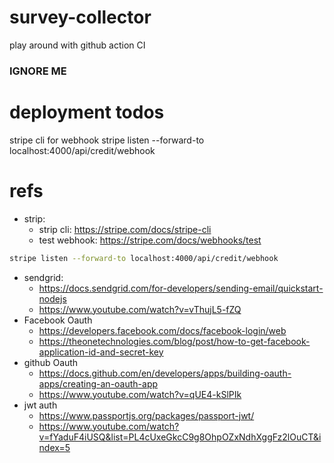 # survey-collector

play around with github action CI

### IGNORE ME 

# deployment todos
stripe cli for webhook
stripe listen --forward-to localhost:4000/api/credit/webhook


# refs
- strip:
    - strip cli: https://stripe.com/docs/stripe-cli
    - test webhook: https://stripe.com/docs/webhooks/test
```bash
stripe listen --forward-to localhost:4000/api/credit/webhook
```
- sendgrid: 
    - https://docs.sendgrid.com/for-developers/sending-email/quickstart-nodejs
    - https://www.youtube.com/watch?v=vThujL5-fZQ
- Facebook Oauth
    - https://developers.facebook.com/docs/facebook-login/web
    - https://theonetechnologies.com/blog/post/how-to-get-facebook-application-id-and-secret-key
- github Oauth
    - https://docs.github.com/en/developers/apps/building-oauth-apps/creating-an-oauth-app
    - https://www.youtube.com/watch?v=qUE4-kSlPIk
- jwt auth
    - https://www.passportjs.org/packages/passport-jwt/
    - https://www.youtube.com/watch?v=fYaduF4iUSQ&list=PL4cUxeGkcC9g8OhpOZxNdhXggFz2lOuCT&index=5